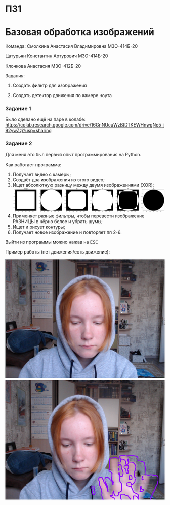 # ПЗ1
# Базовая обработка изображений

Команда:
Смолкина Анастасия Владимировна М3О-414Б-20

Цатурьян Константин Артурович М3О-414Б-20

Клочкова Анастасия М3О-412Б-20

Задания:

1. Создать фильтр для изображения

2. Создать детектор движения по камере ноута

### Задание 1

Было сделано ещё на паре в колабе: https://colab.research.google.com/drive/16GnNUcuWzBtDTKEWHnwgNe5_j92ywZzj?usp=sharing

### Задание 2

Для меня это был первый опыт программирования на Python.

Как работает программа:
1. Получает видео с камеры;
2. Создаёт два изображения из этого видео;
3. Ищет абсолютную разницу между двумя изображениями (XOR);
![Текст описания](xor.png)
5. Применяет разные фильтры, чтобы перевести изображение РАЗНИЦЫ в чёрно белое и убрать шумы;
6. Ищет и рисует контуры;
7. Получает новое изображение и повторяет пп 2-6.

Выйти из программы можно нажав на <kbd>ESC</kbd>

Пример работы (нет движения/есть движение):

![Текст описания](NoMove.png)
![Текст описания](Move.png)
